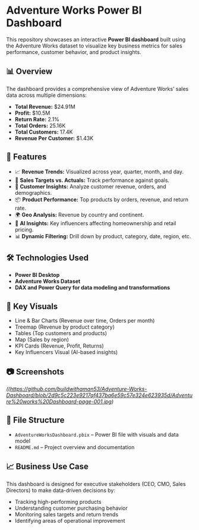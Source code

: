 # Adventure Works Power BI Dashboard
This repository showcases an interactive **Power BI dashboard** built using the Adventure Works dataset to visualize key business metrics for sales performance, customer behavior, and product insights.

## 📊 Overview
The dashboard provides a comprehensive view of Adventure Works’ sales data across multiple dimensions:
- **Total Revenue:** $24.91M  
- **Profit:** $10.5M  
- **Return Rate:** 2.1%  
- **Total Orders:** 25.16K  
- **Total Customers:** 17.4K  
- **Revenue Per Customer:** $1.43K

## 🚀 Features
- 📈 **Revenue Trends:** Visualized across year, quarter, month, and day.
- 🎯 **Sales Targets vs. Actuals:** Track performance against goals.
- 🧍 **Customer Insights:** Analyze customer revenue, orders, and demographics.
- 📦 **Product Performance:** Top products by orders, revenue, and return rate.
- 🌍 **Geo Analysis:** Revenue by country and continent.
- 🧠 **AI Insights:** Key influencers affecting homeownership and retail pricing.
- 📊 **Dynamic Filtering:** Drill down by product, category, date, region, etc.

## 🛠️ Technologies Used
- **Power BI Desktop**
- **Adventure Works Dataset**
- **DAX and Power Query for data modeling and transformations**

## 📌 Key Visuals
- Line & Bar Charts (Revenue over time, Orders per month)
- Treemap (Revenue by product category)
- Tables (Top customers and products)
- Map (Sales by region)
- KPI Cards (Revenue, Profit, Returns)
- Key Influencers Visual (AI-based insights)

## 📷 Screenshots

*((https://github.com/buildwithaman53/Adventure-Works-Dashboard/blob/2d9c5c223e9217af437ba6e59c57e324e623935d/Adventure%20works%20Dashboard-page-001.jpg)*

## 📁 File Structure

- `AdventureWorksDashboard.pbix` – Power BI file with visuals and data model
- `README.md` – Project overview and documentation

## 📈 Business Use Case

This dashboard is designed for executive stakeholders (CEO, CMO, Sales Directors) to make data-driven decisions by:
- Tracking high-performing products
- Understanding customer purchasing behavior
- Monitoring sales targets and return trends
- Identifying areas of operational improvement

